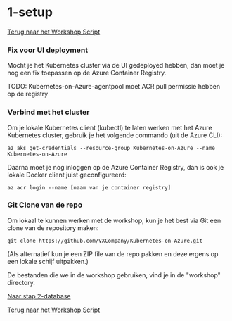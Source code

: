 # 1-setup

[Terug naar het Workshop Script](/handson.md)

### Fix voor UI deployment

Mocht je het Kubernetes cluster via de UI gedeployed hebben, dan moet je nog een fix toepassen op de Azure Container Registry.

TODO: Kubernetes-on-Azure-agentpool moet ACR pull permissie hebben op de registry

### Verbind met het cluster

Om je lokale Kubernetes client (kubectl) te laten werken met het Azure Kubernetes cluster, gebruik je het volgende commando (uit de Azure CLI):

```
az aks get-credentials --resource-group Kubernetes-on-Azure --name Kubernetes-on-Azure
```

Daarna moet je nog inloggen op de Azure Container Registry, dan is ook je lokale Docker client juist geconfigureerd:

```
az acr login --name [naam van je container registry]
```

### Git Clone van de repo

Om lokaal te kunnen werken met de workshop, kun je het best via Git een clone van de repository maken:

```
git clone https://github.com/VXCompany/Kubernetes-on-Azure.git
```

(Als alternatief kun je een ZIP file van de repo pakken en deze ergens op een lokale schijf uitpakken.)

De bestanden die we in de workshop gebruiken, vind je in de "workshop" directory.

[Naar stap 2-database](/workshop/2-database.md)

[Terug naar het Workshop Script](/handson.md)
